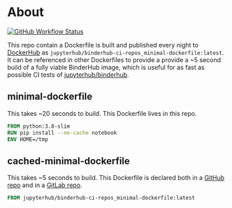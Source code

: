 # About

[![GitHub Workflow Status](https://img.shields.io/github/workflow/status/binderhub-ci-repos/minimal-dockerfile/Build%20and%push?logo=github&label=Build%20and%20push%20cron%20job)](https://github.com/binderhub-ci-repos/minimal-dockerfile/actions)

This repo contain a Dockerfile is built and published every night to
[DockerHub](https://hub.docker.com/repository/docker/jupyterhub/binderhub-ci-repos_minimal-dockerfile)
as `jupyterhub/binderhub-ci-repos_minimal-dockerfile:latest`. It can be
referenced in other Dockerfiles to provide a provide a ~5 second build of a
fully viable BinderHub image, which is useful for as fast as possible CI tests
of [jupyterhub/binderhub](https://github.com/jupyterhub/binderhub).

## minimal-dockerfile

This takes ~20 seconds to build. This Dockerfile lives in this repo.

```Dockerfile
FROM python:3.8-slim
RUN pip install --no-cache notebook
ENV HOME=/tmp
```

## cached-minimal-dockerfile

This takes ~5 seconds to build. This Dockerfile is declared both in a [GitHub
repo](https://github.com/binderhub-ci-repos/cached-minimal-dockerfile) and in a
[GitLab repo](https://gitlab.com/binderhub-ci-repos/cached-minimal-dockerfile).

```Dockerfile
FROM jupyterhub/binderhub-ci-repos_minimal-dockerfile:latest
```
